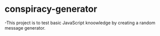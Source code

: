 # conspiracy-generator

-This project is to test basic JavaScript knoowledge by creating a random message generator.
